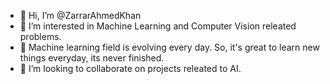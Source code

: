 - 👋 Hi, I’m @ZarrarAhmedKhan
- 👀 I’m interested in Machine Learning and Computer Vision releated problems.
- 🌱 Machine learning field is evolving every day. So, it's great to learn new things everyday, its never finished.
- 💞️ I’m looking to collaborate on projects releated to AI.

<!---
ZarrarAhmedKhan/ZarrarAhmedKhan is a ✨ special ✨ repository because its `README.md` (this file) appears on your GitHub profile.
You can click the Preview link to take a look at your changes.
--->
